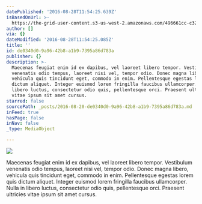 ```yaml
---
datePublished: '2016-08-28T11:54:25.639Z'
isBasedOnUrl: >-
  https://the-grid-user-content.s3-us-west-2.amazonaws.com/496661cc-c322-4f85-bea7-04471bcc774b.gif
author: []
via: {}
dateModified: '2016-08-28T11:54:25.085Z'
title: ''
id: de0340d0-9a96-42b8-a1b9-7395a86d783a
publisher: {}
description: >-
  Maecenas feugiat enim id ex dapibus, vel laoreet libero tempor. Vestibulum
  venenatis odio tempus, laoreet nisi vel, tempor odio. Donec magna libero,
  vehicula quis tincidunt eget, commodo in enim. Pellentesque egestas lorem quis
  dictum aliquet. Integer euismod lorem fringilla faucibus ullamcorper. Nulla in
  libero luctus, consectetur odio quis, pellentesque orci. Praesent ultricies
  vitae ipsum sit amet cursus.
starred: false
sourcePath: _posts/2016-08-20-de0340d0-9a96-42b8-a1b9-7395a86d783a.md
inFeed: true
hasPage: false
inNav: false
_type: MediaObject

---
```

![](https://the-grid-user-content.s3-us-west-2.amazonaws.com/496661cc-c322-4f85-bea7-04471bcc774b.gif)

Maecenas feugiat enim id ex dapibus, vel laoreet libero tempor. Vestibulum venenatis odio tempus, laoreet nisi vel, tempor odio. Donec magna libero, vehicula quis tincidunt eget, commodo in enim. Pellentesque egestas lorem quis dictum aliquet. Integer euismod lorem fringilla faucibus ullamcorper. Nulla in libero luctus, consectetur odio quis, pellentesque orci. Praesent ultricies vitae ipsum sit amet cursus.